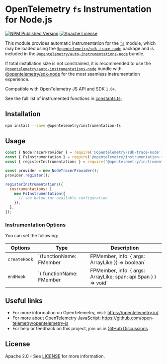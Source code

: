 # OpenTelemetry `fs` Instrumentation for Node.js

[![NPM Published Version][npm-img]][npm-url]
[![Apache License][license-image]][license-image]

This module provides automatic instrumentation for the [`fs`](http://nodejs.org/dist/latest/docs/api/fs.html) module, which may be loaded using the [`@opentelemetry/sdk-trace-node`](https://github.com/open-telemetry/opentelemetry-js/tree/main/packages/opentelemetry-sdk-trace-node) package and is included in the [`@opentelemetry/auto-instrumentations-node`](https://www.npmjs.com/package/@opentelemetry/auto-instrumentations-node) bundle.

If total installation size is not constrained, it is recommended to use the [`@opentelemetry/auto-instrumentations-node`](https://www.npmjs.com/package/@opentelemetry/auto-instrumentations-node) bundle with [@opentelemetry/sdk-node](`https://www.npmjs.com/package/@opentelemetry/sdk-node`) for the most seamless instrumentation experience.

Compatible with OpenTelemetry JS API and SDK `1.0+`.

See the full list of instrumented functions in [constants.ts](src/constants.ts);

## Installation

```bash
npm install --save @opentelemetry/instrumentation-fs
```

## Usage

```js
const { NodeTracerProvider } = require('@opentelemetry/sdk-trace-node');
const { FsInstrumentation } = require('@opentelemetry/instrumentation-fs');
const { registerInstrumentations } = require('@opentelemetry/instrumentation');

const provider = new NodeTracerProvider();
provider.register();

registerInstrumentations({
  instrumentations: [
    new FsInstrumentation({
      // see below for available configuration
    }),
  ],
});
```

### Instrumentation Options

You can set the following:

| Options | Type | Description |
| ------- | ---- | ----------- |
| `createHook` | `(functionName: FMember | FPMember, info: { args: ArrayLike<unknown> }) => boolean` | Hook called before creating the span. If `false` is returned this and all the sibling calls will not be traced. |
| `endHook` | `( functionName: FMember | FPMember, info: { args: ArrayLike<unknown>; span: api.Span } ) => void` | Function called just before the span is ended. Useful for adding attributes. |

## Useful links

- For more information on OpenTelemetry, visit: <https://opentelemetry.io/>
- For more about OpenTelemetry JavaScript: <https://github.com/open-telemetry/opentelemetry-js>
- For help or feedback on this project, join us in [GitHub Discussions][discussions-url]

## License

Apache 2.0 - See [LICENSE][license-url] for more information.

[discussions-url]: https://github.com/open-telemetry/opentelemetry-js/discussions
[license-url]: https://github.com/open-telemetry/opentelemetry-js-contrib/blob/main/LICENSE
[license-image]: https://img.shields.io/badge/license-Apache_2.0-green.svg?style=flat
[npm-url]: https://www.npmjs.com/package/@opentelemetry/instrumentation-fs
[npm-img]: https://badge.fury.io/js/%40opentelemetry%2Finstrumentation-fs.svg
